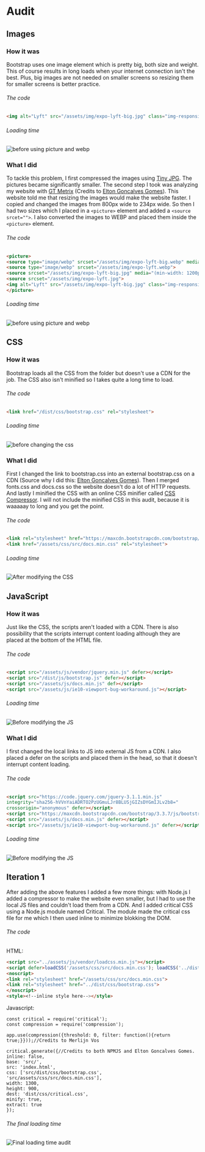 # Audit
## Images
### How it was
Bootstrap uses one image element which is pretty big, both size and weight. This of course results in long loads when your internet connection isn't the best. Plus, big images are not needed on smaller screens so resizing them for smaller screens is better practice.

###### The code
```html
<img alt="Lyft" src="/assets/img/expo-lyft-big.jpg" class="img-responsive">
```

###### Loading time
![before using picture and webp](https://github.com/ChanelZM/performance-matters/blob/feature/js/auditimg/beforepicture.png)

### What I did
To tackle this problem, I first compressed the images using [Tiny JPG](https://tinyjpg.com/). The pictures became significantly smaller. The second step I took was analyzing my website with [GT Metrix](https://gtmetrix.com/) (Credits to [Elton Goncalves Gomes](https://github.com/eltongonc)). This website told me that resizing the images would make the website faster. I copied and changed the images from 800px wide to 234px wide. So then I had two sizes which I placed in a `<picture>` element and added a `<source srcet="">`. I also converted the images to WEBP and placed them inside the `<picture>` element.

###### The code
```html
<picture>
<source type="image/webp" srcset="/assets/img/expo-lyft-big.webp" media="(min-width: 1200px)">
<source type="image/webp" srcset="/assets/img/expo-lyft.webp">
<source srcset="/assets/img/expo-lyft-big.jpg" media="(min-width: 1200px)">
<source srcset="/assets/img/expo-lyft.jpg">
<img alt="Lyft" src="/assets/img/expo-lyft-big.jpg" class="img-responsive">
</picture>
```

###### Loading time
![before using picture and webp](https://github.com/ChanelZM/performance-matters/blob/feature/js/auditimg/afterpicture.png)

## CSS
### How it was
Bootstrap loads all the CSS from the folder but doesn't use a CDN for the job. The CSS also isn't minified so I takes quite a long time to load.

###### The code
```html
<link href="/dist/css/bootstrap.css" rel="stylesheet">
```

###### Loading time
![before changing the css](https://github.com/ChanelZM/performance-matters/blob/feature/js/auditimg/afterpicture.png)

### What I did
First I changed the link to bootstrap.css into an external bootstrap.css on a CDN (Source why I did this: [Elton Goncalves Gomes](https://github.com/eltongonc)). Then I merged fonts.css and docs.css so the website doesn't do a lot of HTTP requests. And lastly I minified the CSS with an online CSS minifier called [CSS Compressor](http://csscompressor.com/). I will not include the minified CSS in this audit, because it is waaaaay to long and you get the point.

###### The code
```html
<link rel="stylesheet" href="https://maxcdn.bootstrapcdn.com/bootstrap/3.3.7/css/bootstrap.min.css" integrity="sha384-BVYiiSIFeK1dGmJRAkycuHAHRg32OmUcww7on3RYdg4Va+PmSTsz/K68vbdEjh4u" crossorigin="anonymous">
<link href="/assets/css/src/docs.min.css" rel="stylesheet">
```

###### Loading time
![After modifying the CSS](https://github.com/ChanelZM/performance-matters/blob/feature/js/auditimg/aftercss.png)

## JavaScript
### How it was
Just like the CSS, the scripts aren't loaded with a CDN. There is also possibility that the scripts interrupt content loading although they are placed at the bottom of the HTML file.

###### The code
```html
<script src="/assets/js/vendor/jquery.min.js" defer></script>
<script src="/dist/js/bootstrap.js" defer></script>
<script src="/assets/js/docs.min.js" def></script>
<script src="/assets/js/ie10-viewport-bug-workaround.js"></script>
```

###### Loading time
![Before modifying the JS](https://github.com/ChanelZM/performance-matters/blob/feature/js/auditimg/aftercss.png)

### What I did
I first changed the local links to JS into external JS from a CDN. I also placed a defer on the scripts and placed them in the head, so that it doesn't interrupt content loading.

###### The code
```html
<script src="https://code.jquery.com/jquery-3.1.1.min.js"
integrity="sha256-hVVnYaiADRTO2PzUGmuLJr8BLUSjGIZsDYGmIJLv2b8="
crossorigin="anonymous" defer></script>
<script src="https://maxcdn.bootstrapcdn.com/bootstrap/3.3.7/js/bootstrap.min.js" integrity="sha384-Tc5IQib027qvyjSMfHjOMaLkfuWVxZxUPnCJA7l2mCWNIpG9mGCD8wGNIcPD7Txa" crossorigin="anonymous" defer></script>
<script src="/assets/js/docs.min.js" defer></script>
<script src="/assets/js/ie10-viewport-bug-workaround.js" defer></script>
```

###### Loading time
![Before modifying the JS](https://github.com/ChanelZM/performance-matters/blob/feature/js/auditimg/afterjs.png)

## Iteration 1
After adding the above features I added a few more things: with Node.js I added a compressor to make the website even smaller, but I had to use the local JS files and couldn't load them from a CDN. And I added critical CSS using a Node.js module named Critical. The module made the critical css file for me which I then used inline to minimize blokking the DOM.

###### The code
HTML:
```html
<script src="../assets/js/vendor/loadcss.min.js"></script>
<script defer>loadCSS('/assets/css/src/docs.min.css'); loadCSS('../dist/css/bootstrap.css');</script>
<noscript>
<link rel="stylesheet" href="/assets/css/src/docs.min.css">
<link rel="stylesheet" href="../dist/css/bootstrap.css">
</noscript>
<style><!--inline style here--></style>
```

Javascript:
```javscript
const critical = require('critical');
const compression = require('compression');

app.use(compression({threshold: 0, filter: function(){return true;}}));//Credits to Merlijn Vos

critical.generate({//Credits to both NPMJS and Elton Goncalves Gomes.
inline: false,
base: 'src/',
src: 'index.html',
css: ['src/dist/css/bootstrap.css', 'src/assets/css/src/docs.min.css'],
width: 1300,
height: 900,
dest: 'dist/css/critical.css',
minify: true,
extract: true
});
```

###### The final loading time
![Final loading time audit](https://github.com/ChanelZM/performance-matters/blob/feature/js/auditimg/final.png)

